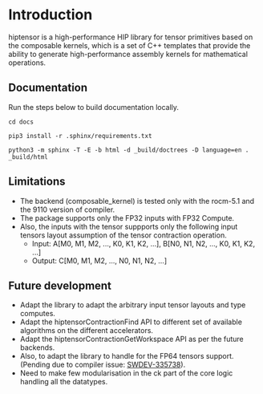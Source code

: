 # Introduction
hiptensor is a high-performance HIP library for tensor primitives based on the composable kernels, which is a set of C++ templates that provide the ability to generate high-performance assembly kernels for mathematical operations.

## Documentation

Run the steps below to build documentation locally.

```
cd docs

pip3 install -r .sphinx/requirements.txt

python3 -m sphinx -T -E -b html -d _build/doctrees -D language=en . _build/html
```

## Limitations
* The backend (composable\_kernel) is tested only with the rocm-5.1 and the 9110 version of compiler.
* The package supports only the FP32 inputs with FP32 Compute.
* Also, the inputs with the tensor suppports only the following input tensors layout assumption of the tensor contraction operation.
  - Input:  A[M0, M1, M2, ..., K0, K1, K2, ...], B[N0, N1, N2, ..., K0, K1, K2, ...]
  - Output: C[M0, M1, M2, ..., N0, N1, N2, ...]

## Future development <br>
  - Adapt the library to adapt the arbitrary input tensor layouts and type computes.
  - Adapt the hiptensorContractionFind API to different set of available algorithms on the different accelerators.
  - Adapt the hiptensorContractionGetWorkspace API as per the future backends.
  - Also, to adapt the library to handle for the FP64 tensors support. <br>
    (Pending due to compiler issue: [SWDEV-335738]( https://ontrack-internal.amd.com/browse/SWDEV-335738 )).
  - Need to make few modularisation in the ck part of the core logic handling all the datatypes.
